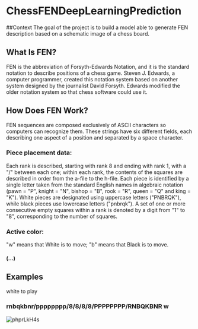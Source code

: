 # ChessFENDeepLearningPrediction
##Context
The goal of the project is to build a model able to generate FEN description based on a schematic image of a chess board.
## What Is FEN?
FEN is the abbreviation of Forsyth-Edwards Notation, and it is the standard notation to describe positions of a chess game. Steven J. Edwards, a computer programmer, created this notation system based on another system designed by the journalist David Forsyth. Edwards modified the older notation system so that chess software could use it.
## How Does FEN Work?
FEN sequences are composed exclusively of ASCII characters so computers can recognize them. These strings have six different fields, each describing one aspect of a position and separated by a space character.
### Piece placement data: 
Each rank is described, starting with rank 8 and ending with rank 1, with a "/" between each one; within each rank, the contents of the squares are described in order from the a-file to the h-file. Each piece is identified by a single letter taken from the standard English names in algebraic notation (pawn = "P", knight = "N", bishop = "B", rook = "R", queen = "Q" and king = "K"). White pieces are designated using uppercase letters ("PNBRQK"), while black pieces use lowercase letters ("pnbrqk"). A set of one or more consecutive empty squares within a rank is denoted by a digit from "1" to "8", corresponding to the number of squares.

### Active color:
"w" means that White is to move; "b" means that Black is to move.

#### (...)
## Examples 
white to play
### rnbqkbnr/pppppppp/8/8/8/8/PPPPPPPP/RNBQKBNR w
![phprLkH4s](https://user-images.githubusercontent.com/90989827/212181438-eb314a58-2857-43d7-9ef9-16d9961c41a2.png)




